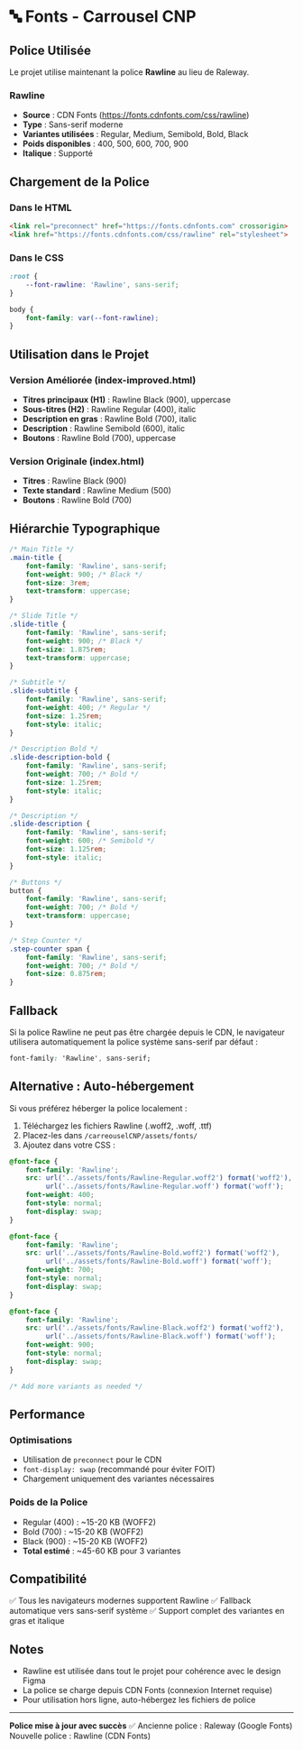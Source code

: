 # 🔤 Fonts - Carrousel CNP

## Police Utilisée

Le projet utilise maintenant la police **Rawline** au lieu de Raleway.

### Rawline
- **Source** : CDN Fonts (https://fonts.cdnfonts.com/css/rawline)
- **Type** : Sans-serif moderne
- **Variantes utilisées** : Regular, Medium, Semibold, Bold, Black
- **Poids disponibles** : 400, 500, 600, 700, 900
- **Italique** : Supporté

## Chargement de la Police

### Dans le HTML
```html
<link rel="preconnect" href="https://fonts.cdnfonts.com" crossorigin>
<link href="https://fonts.cdnfonts.com/css/rawline" rel="stylesheet">
```

### Dans le CSS
```css
:root {
    --font-rawline: 'Rawline', sans-serif;
}

body {
    font-family: var(--font-rawline);
}
```

## Utilisation dans le Projet

### Version Améliorée (index-improved.html)
- **Titres principaux (H1)** : Rawline Black (900), uppercase
- **Sous-titres (H2)** : Rawline Regular (400), italic
- **Description en gras** : Rawline Bold (700), italic
- **Description** : Rawline Semibold (600), italic
- **Boutons** : Rawline Bold (700), uppercase

### Version Originale (index.html)
- **Titres** : Rawline Black (900)
- **Texte standard** : Rawline Medium (500)
- **Boutons** : Rawline Bold (700)

## Hiérarchie Typographique

```css
/* Main Title */
.main-title {
    font-family: 'Rawline', sans-serif;
    font-weight: 900; /* Black */
    font-size: 3rem;
    text-transform: uppercase;
}

/* Slide Title */
.slide-title {
    font-family: 'Rawline', sans-serif;
    font-weight: 900; /* Black */
    font-size: 1.875rem;
    text-transform: uppercase;
}

/* Subtitle */
.slide-subtitle {
    font-family: 'Rawline', sans-serif;
    font-weight: 400; /* Regular */
    font-size: 1.25rem;
    font-style: italic;
}

/* Description Bold */
.slide-description-bold {
    font-family: 'Rawline', sans-serif;
    font-weight: 700; /* Bold */
    font-size: 1.25rem;
    font-style: italic;
}

/* Description */
.slide-description {
    font-family: 'Rawline', sans-serif;
    font-weight: 600; /* Semibold */
    font-size: 1.125rem;
    font-style: italic;
}

/* Buttons */
button {
    font-family: 'Rawline', sans-serif;
    font-weight: 700; /* Bold */
    text-transform: uppercase;
}

/* Step Counter */
.step-counter span {
    font-family: 'Rawline', sans-serif;
    font-weight: 700; /* Bold */
    font-size: 0.875rem;
}
```

## Fallback

Si la police Rawline ne peut pas être chargée depuis le CDN, le navigateur utilisera automatiquement la police système sans-serif par défaut :

```css
font-family: 'Rawline', sans-serif;
```

## Alternative : Auto-hébergement

Si vous préférez héberger la police localement :

1. Téléchargez les fichiers Rawline (.woff2, .woff, .ttf)
2. Placez-les dans `/carreouselCNP/assets/fonts/`
3. Ajoutez dans votre CSS :

```css
@font-face {
    font-family: 'Rawline';
    src: url('../assets/fonts/Rawline-Regular.woff2') format('woff2'),
         url('../assets/fonts/Rawline-Regular.woff') format('woff');
    font-weight: 400;
    font-style: normal;
    font-display: swap;
}

@font-face {
    font-family: 'Rawline';
    src: url('../assets/fonts/Rawline-Bold.woff2') format('woff2'),
         url('../assets/fonts/Rawline-Bold.woff') format('woff');
    font-weight: 700;
    font-style: normal;
    font-display: swap;
}

@font-face {
    font-family: 'Rawline';
    src: url('../assets/fonts/Rawline-Black.woff2') format('woff2'),
         url('../assets/fonts/Rawline-Black.woff') format('woff');
    font-weight: 900;
    font-style: normal;
    font-display: swap;
}

/* Add more variants as needed */
```

## Performance

### Optimisations
- Utilisation de `preconnect` pour le CDN
- `font-display: swap` (recommandé pour éviter FOIT)
- Chargement uniquement des variantes nécessaires

### Poids de la Police
- Regular (400) : ~15-20 KB (WOFF2)
- Bold (700) : ~15-20 KB (WOFF2)
- Black (900) : ~15-20 KB (WOFF2)
- **Total estimé** : ~45-60 KB pour 3 variantes

## Compatibilité

✅ Tous les navigateurs modernes supportent Rawline
✅ Fallback automatique vers sans-serif système
✅ Support complet des variantes en gras et italique

## Notes

- Rawline est utilisée dans tout le projet pour cohérence avec le design Figma
- La police se charge depuis CDN Fonts (connexion Internet requise)
- Pour utilisation hors ligne, auto-hébergez les fichiers de police

---

**Police mise à jour avec succès** ✅
Ancienne police : Raleway (Google Fonts)
Nouvelle police : Rawline (CDN Fonts)
